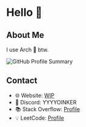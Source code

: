 #  Hello 👋

## About Me
I use Arch 🐧 btw.

![GitHub Profile Summary](https://profile-summary-for-github.com/user/YYYYOINKER)

## Contact
- 🌐 Website: [WIP]()
- 💬 Discord: YYYYOINKER
- 📚 Stack Overflow: [Profile](https://stackoverflow.com/users/24839885/yyyyoinker)
- 💡 LeetCode: [Profile](https://leetcode.com/u/YYYOINKER/)
